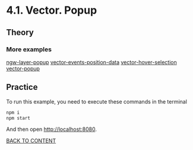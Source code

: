 # 4.1. Vector. Popup

## Theory

### More examples

[ngw-layer-popup](https://code.nextgis.com/demo-examples-ngw-layer-popup)
[vector-events-position-data](https://code.nextgis.com/demo-examples-vector-events-position-data)
[vector-hover-selection](https://code.nextgis.com/demo-examples-vector-hover-selection)
[vector-popup](https://code.nextgis.com/demo-examples-vector-popup)

## Practice

To run this example, you need to execute these commands in the terminal

```bash
npm i
npm start
```

And then open [http://localhost:8080](http://localhost:8080).

[BACK TO CONTENT](../../README.md)
